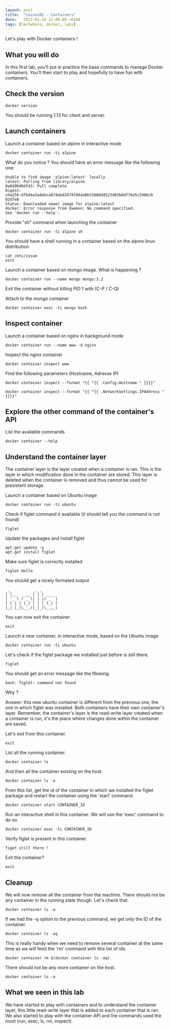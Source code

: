 ```yaml
---
layout: post
title:  "Lesson02 - Containers"
date:   2017-01-20 12:00:00 +0100
tags: [techwhale, docker, labs]
---
```

Let's play with Docker containers !

## What you will do

In this first lab, you’ll put in practice the base commands to manage Docker containers.
You’ll then start to play and hopefully to have fun with containers.

## Check the version

```.term1
docker version
```

You should be running 1.13 for client and server.

## Launch containers

Launch a container based on alpine in interactive mode

```.term1
docker container run -ti alpine
```

What do you notice ? You should have an error message like the following one:

```
Unable to find image 'alpine:latest' locally
latest: Pulling from library/alpine
0a8490d0dfd3: Pull complete
Digest: sha256:dfbd4a3a8ebca874ebd2474f044a0b33600d4523d03b0df76e5c5986cb
02d7e8
Status: Downloaded newer image for alpine:latest
docker: Error response from daemon: No command specified.
See 'docker run --help'.
```

Provide "sh" command when launching the container

```.term1
docker container run -ti alpine sh
```

You should have a shell running in a container based on the alpine linux distribution

```.term1
cat /etc/issue
exit
```

Launch a container based on mongo image. What is happening ?

```.term1
docker container run --name mongo mongo:3.2
```

Exit the container without killing PID 1 with (C-P / C-Q)

Attach to the mongo container

```.term1
docker container exec -ti mongo bash
```

## Inspect container

Launch a container based on nginx in background mode

```.term1
docker container run --name www -d nginx
```

Inspect the nginx container

```.term1
docker container inspect www
```

Find the following parameters (Hostname, Adresse IP)

```.term1
docker container inspect --format "{{ "{{ .Config.Hostname " }}}}"
```

```.term1
docker container inspect --format "{{ "{{ .NetworkSettings.IPAddress " }}}}"
```

## Explore the other command of the container's API

List the available commands

```.term1
docker container --help
```

## Understand the container layer

The container layer is the layer created when a container is ran. This is the layer in which modification done in the container are stored.
This layer is deleted when the container is removed and thus cannot be used for presistent storage.

Launch a container based on Ubuntu image

```.term1
docker container run -ti ubuntu
```

Check if figlet command it available (it should tell you the command is not found)

```.term1
figlet
```

Update the packages and install figlet

```.term1
apt-get update -y
apt-get install figlet
```

Make sure figlet is correctly installed

```.term1
figlet Holla
```

You should get a nicely formated output

```
 _           _ _
| |__   ___ | | | __ _
| '_ \ / _ \| | |/ _` |
| | | | (_) | | | (_| |
|_| |_|\___/|_|_|\__,_|
```

You can now exit the container
```.term1
exit
```

Launch a new container, in interactive mode, based on the Ubuntu image

```.term1
docker container run -ti ubuntu
```

Let's check if the figlet package we installed just before is still there.

```.term1
figlet
```

You should get an error message like the fllowing.

```
bash: figlet: command not found
```

Why ?

Answer: this new ubuntu container is different from the previous one, the one in which figlet was installed. Both containers have their own container's layer.
Remember, the container's layer is the read-write layer created when a container is run, it's the place where changes done within the container are saved.

Let's exit from this container.

```.term1
exit
```

List all the running container.

```.term1
docker container ls
```

And then all the container existing on the host.

```.term1
docker container ls -a
```

From this list, get the id of the container in which we installed the figlet package and restart the container using the 'start' command.

```
docker container start CONTAINER_ID
```

Run an interactive shell in this container. We will use the 'exec' command to do so.

```
docker container exec -ti CONTAINER_ID
```

Verify figlet is present in this container.

```.term1
figet still there !
```

Exit the container?

```.term1
exit
```

## Cleanup

We will now remove all the container from the machine. There should not be any container in the running state though.
Let's check that.

```.term1
docker container ls -a
```

If we had the -q option to the previous command, we get only the ID of the container.

```.term1
docker container ls -aq
```

This is really handy when we need to remove several container at the same time as we will feed the 'rm' command with this list of ids.

```.term1
docker container rm $(docker container ls -aq)
```

There should not be any more container on the host.

```.term1
docker container ls -a
```

## What we seen in this lab

We have started to play with containers and to understand the container layer, this little read-write layer that is added to each container that is ran. We also started to play with the container API and the commands used the most (run, exec, ls, rm, inspect).
